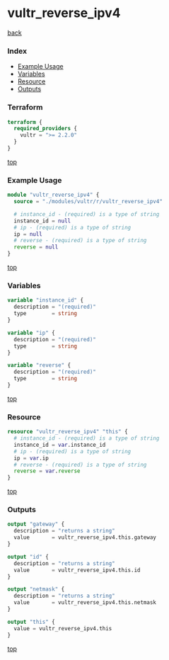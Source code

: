 # vultr_reverse_ipv4

[back](../vultr.md)

### Index

- [Example Usage](#example-usage)
- [Variables](#variables)
- [Resource](#resource)
- [Outputs](#outputs)

### Terraform

```terraform
terraform {
  required_providers {
    vultr = ">= 2.2.0"
  }
}
```

[top](#index)

### Example Usage

```terraform
module "vultr_reverse_ipv4" {
  source = "./modules/vultr/r/vultr_reverse_ipv4"

  # instance_id - (required) is a type of string
  instance_id = null
  # ip - (required) is a type of string
  ip = null
  # reverse - (required) is a type of string
  reverse = null
}
```

[top](#index)

### Variables

```terraform
variable "instance_id" {
  description = "(required)"
  type        = string
}

variable "ip" {
  description = "(required)"
  type        = string
}

variable "reverse" {
  description = "(required)"
  type        = string
}
```

[top](#index)

### Resource

```terraform
resource "vultr_reverse_ipv4" "this" {
  # instance_id - (required) is a type of string
  instance_id = var.instance_id
  # ip - (required) is a type of string
  ip = var.ip
  # reverse - (required) is a type of string
  reverse = var.reverse
}
```

[top](#index)

### Outputs

```terraform
output "gateway" {
  description = "returns a string"
  value       = vultr_reverse_ipv4.this.gateway
}

output "id" {
  description = "returns a string"
  value       = vultr_reverse_ipv4.this.id
}

output "netmask" {
  description = "returns a string"
  value       = vultr_reverse_ipv4.this.netmask
}

output "this" {
  value = vultr_reverse_ipv4.this
}
```

[top](#index)